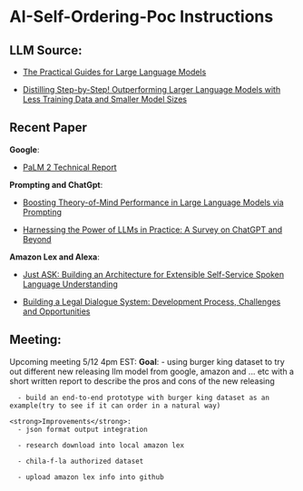 

# AI-Self-Ordering-Poc Instructions
  ## LLM Source:
   - [The Practical Guides for Large Language Models](https://github.com/Mooler0410/LLMsPracticalGuide/)
   
   - [Distilling Step-by-Step! Outperforming Larger Language Models with Less Training Data and Smaller Model Sizes](https://arxiv.org/pdf/2305.02301.pdf)
  
  ## Recent Paper
  <strong>Google</strong>:
   - [PaLM 2 Technical Report](https://ai.google/static/documents/palm2techreport.pdf)
  
  <strong>Prompting and ChatGpt</strong>:
   - [Boosting Theory-of-Mind Performance in Large Language Models via Prompting](https://ai.google/static/documents/palm2techreport.pdf)
   
   - [Harnessing the Power of LLMs in Practice: A Survey on ChatGPT and Beyond](https://arxiv.org/pdf/2304.13712.pdf)
  
  <strong>Amazon Lex and Alexa</strong>:
   - [Just ASK: Building an Architecture for Extensible Self-Service Spoken Language Understanding](https://ai.google/static/documents/palm2techreport.pdf)

   - [Building a Legal Dialogue System: Development Process, Challenges and Opportunities](https://arxiv.org/abs/2109.00381)
    


  ## Meeting:
  Upcoming meeting 5/12 4pm EST:
    <strong>Goal</strong>:
      - using burger king dataset to try out different new releasing llm model from google, amazon and ... etc with a short written report to describe the pros and cons of the new releasing

      - build an end-to-end prototype with burger king dataset as an example(try to see if it can order in a natural way)
    
    <strong>Improvements</strong>:
      - json format output integration

      - research download into local amazon lex

      - chila-f-la authorized dataset

      - upload amazon lex info into github

      
  
